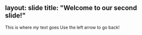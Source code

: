 layout: slide
title: "Welcome to our second slide!"
---
This is where *my* text goes 
Use the left arrow to go back!
